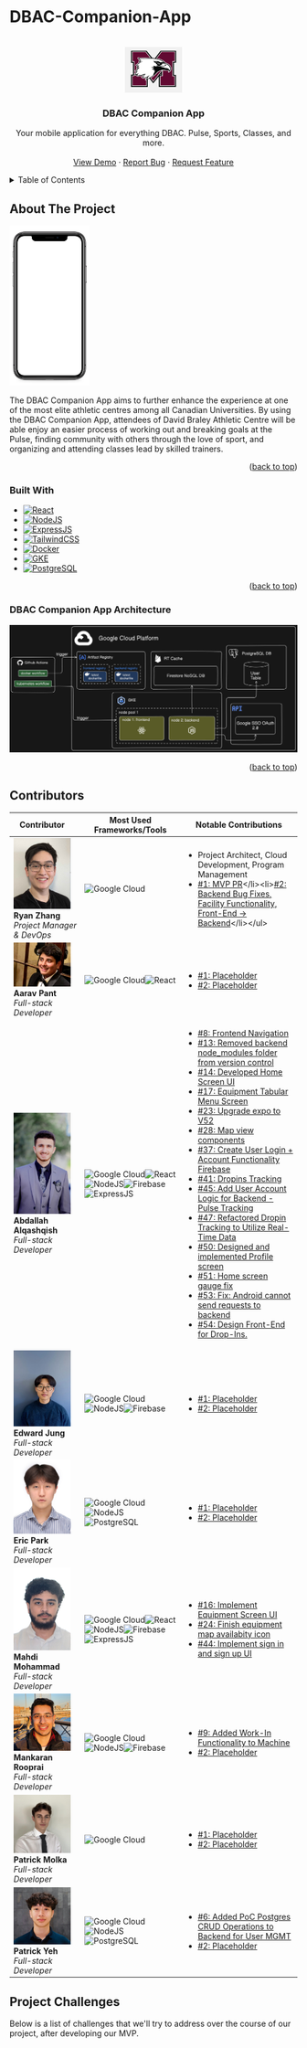 # DBAC-Companion-App

<!-- Improved compatibility of back to top link: See: https://github.com/othneildrew/Best-README-Template/pull/73 -->
<a id="readme-top"></a>
<!--
*** Thanks for checking out the Best-README-Template. If you have a suggestion
*** that would make this better, please fork the repo and create a pull request
*** or simply open an issue with the tag "enhancement".
*** Don't forget to give the project a star!
*** Thanks again! Now go create something AMAZING! :D
-->




<!-- PROJECT LOGO -->
<br />
<div align="center">
  <a href="https://github.com/github_username/repo_name">
    <img src="images/logo.png" alt="Logo" width="100" height="80">
  </a>

<h3 align="center">DBAC Companion App</h3>

  <p align="center">
    Your mobile application for everything DBAC. Pulse, Sports, Classes, and more.
    <br />
    <br />
    <a href="https://github.com/github_username/repo_name">View Demo</a>
    ·
    <a href="https://github.com/github_username/repo_name/issues/new?labels=bug&template=bug-report---.md">Report Bug</a>
    ·
    <a href="https://github.com/github_username/repo_name/issues/new?labels=enhancement&template=feature-request---.md">Request Feature</a>
  </p>
</div>



<!-- TABLE OF CONTENTS -->
<details>
  <summary>Table of Contents</summary>
  <ol>
    <li>
      <a href="#about-the-project">About The Project</a>
      <ul>
        <li><a href="#built-with">Built With</a></li>
        <li><a href="#DBAC-Companion-App-Architecture">DBAC Companion App Architecture</a></li>
      </ul>
    </li>
    <li>
      <a href="#contributors">Contributors</a>
    </li>
    <li>
      <a href="#project-challenges">Project Challenges</a>
    </li>
  </ol>
</details>



<!-- ABOUT THE PROJECT -->
## About The Project
<img src="images/screenshot-mobile.png" alt="Logo" width="140" height="280">

The DBAC Companion App aims to further enhance the experience at one of the most elite athletic centres among all Canadian Universities. By using the DBAC Companion App, attendees of David Braley Athletic Centre will be able enjoy an easier process of working out and breaking goals at the Pulse, finding community with others through the love of sport, and organizing and attending classes lead by skilled trainers.  
<!-- Here's a blank template to get started: To avoid retyping too much info. Do a search and replace with your text editor for the following: `github_username`, `repo_name`, `twitter_handle`, `linkedin_username`, `email_client`, `email`, `project_title`, `project_description` -->

<p align="right">(<a href="#readme-top">back to top</a>)</p>



### Built With

* [![React][React.js]][React-url]
* [![NodeJS][Node.js]][Nodejs-url]
* [![ExpressJS][Express.js]][Expressjs-url]
* [![TailwindCSS][TailwindCSS]][Tailwind-url]
* [![Docker][Docker]][Docker-url]
* [![GKE][GKE]][GKE-url]
* [![PostgreSQL][PostgreSQL]][PostgreSQL-url]


<p align="right">(<a href="#readme-top">back to top</a>)</p>

### DBAC Companion App Architecture
<img src="images/architecture.png" alt="architecture" size="flex">

<p align="right">(<a href="#readme-top">back to top</a>)</p>

## Contributors
| <div style="width:100px"> Contributor </div>                                                    | Most Used Frameworks/Tools                                                                                                                                                                                                                                                                                                   | Notable Contributions                                                                                                                                                                                                                                                                                                                           |
| ----------------------------------------------------------------------------------------------- | ---------------------------------------------------------------------------------------------------------------------------------------------------------------------------------------------------------------------------------------------------------------------------------------------------------------------------- | ----------------------------------------------------------------------------------------------------------------------------------------------------------------------------------------------------------------------------------------------------------------------------------------------------------------------------------------------- |
| <img src="images/RyanZhang.PNG" alt="Ryan Zhang" width="100"/> <br/> **Ryan Zhang** <br/> <i/> Project Manager & DevOps </i>   | ![Google Cloud](https://img.shields.io/badge/GoogleCloud-%234285F4.svg?style=for-the-badge&logo=google-cloud&logoColor=white) | <ul><li>Project Architect, Cloud Development, Program Management</li><li>[#1: MVP PR]([https://github.com/DSC-McMaster-U/DBAC-Companion-App/](https://github.com/DSC-McMaster-U/DBAC-Companion-App/pull/31))</li><li>[#2: Backend Bug Fixes, Facility Functionality, Front-End -> Backend]([https://github.com/DBAC-Companion-App/](https://github.com/DSC-McMaster-U/DBAC-Companion-App/pull/25))</li></ul> |
 <img src="images/Aarav.png" alt="Aarav Pant" width="100"/> <br/> **Aarav Pant** <br/> <i/> Full-stack Developer </i>| ![Google Cloud](https://img.shields.io/badge/GoogleCloud-%234285F4.svg?style=for-the-badge&logo=google-cloud&logoColor=white)![React](https://img.shields.io/badge/react-%2320232a.svg?style=for-the-badge&logo=react&logoColor=%2361DAFB) |  <ul><li>[#1: Placeholder ](https://github.com/DSC-McMaster-U/DBAC-Companion-App/)</li><li>[#2: Placeholder](https://github.com/DBAC-Companion-App/)</li></ul> |
 <img src="images/Abdallah_Alqashqish.JPG" alt="Abdallah Alqashqish" width="100"/> <br/> **Abdallah Alqashqish** <br/> <i/> Full-stack Developer </i>| ![Google Cloud](https://img.shields.io/badge/GoogleCloud-%234285F4.svg?style=for-the-badge&logo=google-cloud&logoColor=white)![React](https://img.shields.io/badge/react-%2320232a.svg?style=for-the-badge&logo=react&logoColor=%2361DAFB)![NodeJS](https://img.shields.io/badge/node.js-339933?style=for-the-badge&logo=nodedotjs&logoColor=white)![Firebase](https://img.shields.io/badge/firebase-FFCA28?style=for-the-badge&logo=firebase&logoColor=white)![ExpressJS](https://img.shields.io/badge/Express.js-000000?logoColor=fff&style=for-the-badge&logo=express)  |  <ul><li>[#8: Frontend Navigation](https://github.com/DSC-McMaster-U/DBAC-Companion-App/pull/8)</li><li>[#13: Removed backend node_modules folder from version control ](https://github.com/DSC-McMaster-U/DBAC-Companion-App/pull/13)</li><li>[#14: Developed Home Screen UI ](https://github.com/DSC-McMaster-U/DBAC-Companion-App/pull/14)</li><li>[#17: Equipment Tabular Menu Screen ](https://github.com/DSC-McMaster-U/DBAC-Companion-App/pull/17)</li><li>[#23: Upgrade expo to V52 ](https://github.com/DSC-McMaster-U/DBAC-Companion-App/pull/23)</li><li>[#28: Map view components ](https://github.com/DSC-McMaster-U/DBAC-Companion-App/pull/28)</li><li>[#37: Create User Login + Account Functionality Firebase ](https://github.com/DSC-McMaster-U/DBAC-Companion-App/pull/37)</li><li>[#41: Dropins Tracking ](https://github.com/DSC-McMaster-U/DBAC-Companion-App/pull/41)</li><li>[#45: Add User Account Logic for Backend - Pulse Tracking ](https://github.com/DSC-McMaster-U/DBAC-Companion-App/pull/45)</li><li>[#47: Refactored Dropin Tracking to Utilize Real-Time Data ](https://github.com/DSC-McMaster-U/DBAC-Companion-App/pull/47)</li><li>[#50: Designed and implemented Profile screen ](https://github.com/DSC-McMaster-U/DBAC-Companion-App/pull/50)</li><li>[#51: Home screen gauge fix ](https://github.com/DSC-McMaster-U/DBAC-Companion-App/pull/51)</li><li>[#53: Fix: Android cannot send requests to backend ](https://github.com/DSC-McMaster-U/DBAC-Companion-App/pull/53)</li><li>[#54: Design Front-End for Drop-Ins. ](https://github.com/DSC-McMaster-U/DBAC-Companion-App/pull/54)</li></ul> |
 <img src="images/edwardjung.png" alt="Edward Jung" width="100"/> <br/> **Edward Jung** <br/> <i/> Full-stack Developer </i>| ![Google Cloud](https://img.shields.io/badge/GoogleCloud-%234285F4.svg?style=for-the-badge&logo=google-cloud&logoColor=white)![NodeJS](https://img.shields.io/badge/node.js-339933?style=for-the-badge&logo=nodedotjs&logoColor=white)![Firebase](https://img.shields.io/badge/firebase-FFCA28?style=for-the-badge&logo=firebase&logoColor=white)  |  <ul><li>[#1: Placeholder ](https://github.com/DSC-McMaster-U/DBAC-Companion-App/)</li><li>[#2: Placeholder](https://github.com/DBAC-Companion-App/)</li></ul> |
 <img src="images/EricPark.jpg" alt="Eric Park" width="100"/> <br/> **Eric Park** <br/> <i/> Full-stack Developer </i>| ![Google Cloud](https://img.shields.io/badge/GoogleCloud-%234285F4.svg?style=for-the-badge&logo=google-cloud&logoColor=white)![NodeJS](https://img.shields.io/badge/node.js-339933?style=for-the-badge&logo=nodedotjs&logoColor=white)![PostgreSQL](https://img.shields.io/badge/postgresql-336791?style=for-the-badge&logo=postgresql&logoColor=white)  |  <ul><li>[#1: Placeholder ](https://github.com/DSC-McMaster-U/DBAC-Companion-App/)</li><li>[#2: Placeholder](https://github.com/DBAC-Companion-App/)</li></ul> |
 <img src="images/Mahdi_Mohammad.png" alt="Mahdi Mohammad" width="100"/> <br/> **Mahdi Mohammad** <br/> <i/> Full-stack Developer </i>|![Google Cloud](https://img.shields.io/badge/GoogleCloud-%234285F4.svg?style=for-the-badge&logo=google-cloud&logoColor=white)![React](https://img.shields.io/badge/react-%2320232a.svg?style=for-the-badge&logo=react&logoColor=%2361DAFB)![NodeJS](https://img.shields.io/badge/node.js-339933?style=for-the-badge&logo=nodedotjs&logoColor=white)![Firebase](https://img.shields.io/badge/firebase-FFCA28?style=for-the-badge&logo=firebase&logoColor=white)![ExpressJS](https://img.shields.io/badge/Express.js-000000?logoColor=fff&style=for-the-badge&logo=express)  |  <ul><li>[#16: Implement Equipment Screen UI](https://github.com/DSC-McMaster-U/DBAC-Companion-App/pull/16)</li><li>[#24: Finish equipment map availabity icon](https://github.com/DSC-McMaster-U/DBAC-Companion-App/pull/24)</li><li>[#44: Implement sign in and sign up UI](https://github.com/DSC-McMaster-U/DBAC-Companion-App/pull/44)</li></ul> |
 <img src="images/Mankaran.jpg" alt="Mankaran Rooprai" width="100"/> <br/> **Mankaran Rooprai** <br/> <i/> Full-stack Developer </i>| ![Google Cloud](https://img.shields.io/badge/GoogleCloud-%234285F4.svg?style=for-the-badge&logo=google-cloud&logoColor=white)![NodeJS](https://img.shields.io/badge/node.js-339933?style=for-the-badge&logo=nodedotjs&logoColor=white)![Firebase](https://img.shields.io/badge/firebase-FFCA28?style=for-the-badge&logo=firebase&logoColor=white)   |  <ul><li>[#9: Added Work-In Functionality to Machine](https://github.com/DSC-McMaster-U/DBAC-Companion-App/pull/9)</li><li>[#2: Placeholder](https://github.com/DBAC-Companion-App/)</li></ul> |
 <img src="images/PatrickMolka.jpg" alt="Patrick Molka" width="100"/> <br/> **Patrick Molka** <br/> <i/> Full-stack Developer </i>| ![Google Cloud](https://img.shields.io/badge/GoogleCloud-%234285F4.svg?style=for-the-badge&logo=google-cloud&logoColor=white)  |  <ul><li>[#1: Placeholder ](https://github.com/DSC-McMaster-U/DBAC-Companion-App/)</li><li>[#2: Placeholder](https://github.com/DBAC-Companion-App/)</li></ul> |
 <img src="images/PatrickYeh.jpg" alt="Patrick Yeh" width="100"/> <br/> **Patrick Yeh** <br/> <i/> Full-stack Developer </i>| ![Google Cloud](https://img.shields.io/badge/GoogleCloud-%234285F4.svg?style=for-the-badge&logo=google-cloud&logoColor=white)![NodeJS](https://img.shields.io/badge/node.js-339933?style=for-the-badge&logo=nodedotjs&logoColor=white)![PostgreSQL](https://img.shields.io/badge/postgresql-336791?style=for-the-badge&logo=postgresql&logoColor=white)  |  <ul><li>[#6: Added PoC Postgres CRUD Operations to Backend for User MGMT](https://github.com/DSC-McMaster-U/DBAC-Companion-App/pull/6)</li><li>[#2: Placeholder](https://github.com/DBAC-Companion-App/)</li></ul> |
 
## Project Challenges

Below is a list of challenges that we'll try to address over the course of our project, after developing our MVP. 



<!-- MARKDOWN LINKS & IMAGES -->
<!-- https://www.markdownguide.org/basic-syntax/#reference-style-links -->
[React.js]: https://img.shields.io/badge/React-20232A?style=for-the-badge&logo=react&logoColor=61DAFB
[React-url]: https://reactjs.org/
[Node.js]: https://img.shields.io/badge/Node.js-43853D?style=for-the-badge&logo=node-dot-js&logoColor=white
[Nodejs-url]: https://nodejs.org/en/
[Express.js]: https://img.shields.io/badge/Express.js-404D59?style=for-the-badge
[Expressjs-url]: https://expressjs.com/
[TailwindCSS]: https://img.shields.io/badge/Tailwind_CSS-38B2AC?style=for-the-badge&logo=tailwind-css&logoColor=white
[Tailwind-url]: https://tailwindcss.com/
[Docker]: https://img.shields.io/badge/Docker-2496ED?style=for-the-badge&logo=docker&logoColor=white
[Docker-url]: https://www.docker.com/
[GKE]: https://img.shields.io/badge/GKE-4285F4?style=for-the-badge&logo=google-cloud&logoColor=white
[GKE-url]: https://cloud.google.com/kubernetes-engine
[PostgreSQL]: https://img.shields.io/badge/PostgreSQL-336791?style=for-the-badge&logo=postgresql&logoColor=white
[PostgreSQL-url]: https://www.postgresql.org/
[dbac-screenshot]: /images/screenshot-mobile.png
